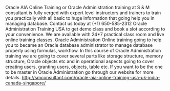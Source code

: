 Oracle AIA Online Training or Oracle Administration training   at S & M consultant is fully verged with expert level instructors and trainers to train you practically with all basic to huge information that going help you in managing database.
Contact us today at (+1) 650-585-2312 Oracle Administration Training USA to get demo class and book a slot according to your convenience.  We are available with 24*7 practical class room and live online training classes. Oracle Administration Online training going to help you to became an Oracle database administrator to manage database properly using formulas, workflow. 
    In this course of Oracle Administration training we are going to cover several parts like storage structure, memory structure, Oracle objects etc and in operational aspects going to cover creating users, granting users, objects, table etc. If you want to be the one to be master in Oracle Administration go through our website for more details. 
http://smconsultant.com/oracle-aia-online-training-usa-uk-india-canada-singapore/
